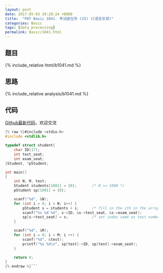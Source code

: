 ```yaml
---
layout: post
date: 2017-05-03 19:20:24 +0800
title:  "PAT Basic 1041. 考试座位号 (15) (C语言实现)"
categories: Basic
tags: [data processing]
permalink: Basic/1041.html
---
```


## 题目

{% include_relative html/b1041.md %}

## 思路

{% include_relative analysis/b1041.md %}

## 代码

[Github最新代码](https://github.com/OliverLew/PAT/blob/master/PATBasic/1041.c)，欢迎交流

```c
{% raw %}#include <stdio.h>
#include <stdlib.h>

typedef struct student{
	char ID[17];
	int test_seat;
	int exam_seat;
}Student, *pStudent;

int main()
{
	int N, M, test;
	Student students[1001] = {0};       /* N >= 1000 */
	pStudent sp[1001] = {0};

	scanf("%d", &N);
	for (int i = 0; i < N; i++) {
		pStudent s = students + i;      /* fill in the ith in the array */
		scanf("%s %d %d", s->ID, &s->test_seat, &s->exam_seat);
		sp[s->test_seat] = s;           /* set index same as test number */
	}

	scanf("%d", &M);
	for (int i = 0; i < M; i ++) {
		scanf("%d", &test);
		printf("%s %d\n", sp[test]->ID, sp[test]->exam_seat);
	}

	return 0;
}
{% endraw %}```